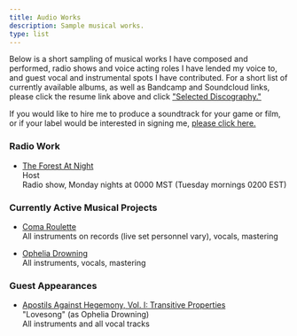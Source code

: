 ```yaml
---
title: Audio Works
description: Sample musical works.
type: list
---
```


Below is a short sampling of musical works I have composed and performed, radio shows and voice acting roles I have lended my voice to, and guest vocal and instrumental spots I have contributed. For a short list of currently available albums, as well as Bandcamp and Soundcloud links, please click the resume link above and click ["Selected Discography."](/resume/discography)

If you would like to hire me to produce a soundtrack for your game or film, or if your label would be interested in signing me, [please click here.](/contact)

### Radio Work

* [The Forest At Night](http://theforestatnight.com)  
   Host   
   Radio show, Monday nights at 0000 MST (Tuesday mornings 0200 EST)  

### Currently Active Musical Projects

* [Coma Roulette](https://comaroulette.bandcamp.com)   
   All instruments on records (live set personnel vary), vocals, mastering   

* [Ophelia Drowning](https://opheliadrowning.bandcamp.com)   
   All instruments, vocals, mastering   

### Guest Appearances

* [Apostils Against Hegemony, Vol. I: Transitive Properties](https://akashicenvoy.bandcamp.com/album/apostils-against-hegemony-vol-i-transitive-properties)   
   "Lovesong" (as Ophelia Drowning)   
   All instruments and all vocal tracks

